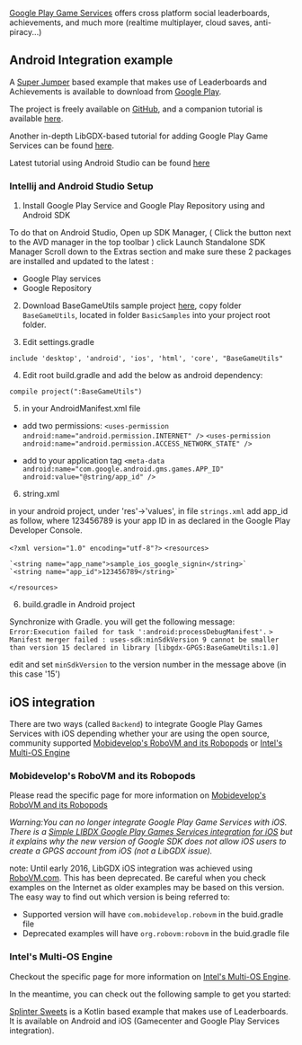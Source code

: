 [Google Play Game Services](https://developers.google.com/games/services/) offers cross platform social leaderboards, achievements, and much more (realtime multiplayer, cloud saves, anti-piracy...)

## Android Integration example

A [Super Jumper](https://github.com/libgdx/libgdx-demo-superjumper) based example that makes use of Leaderboards and Achievements is available to download from [Google Play](https://play.google.com/store/apps/details?id=com.theinvader360.tutorial.libgdx.gameservices).

The project is freely available on [GitHub](https://github.com/TheInvader360/libgdx-gameservices-tutorial), and a companion tutorial is available [here](http://theinvader360.blogspot.co.uk/2013/10/google-play-game-services-tutorial-example.html).

Another in-depth LibGDX-based tutorial for adding Google Play Game Services can be found [here](http://fortheloss.org/tutorial-set-up-google-services-with-libgdx/).

Latest tutorial using Android Studio can be found [here](https://chandruscm.wordpress.com/2015/12/30/how-to-setup-google-play-game-services-in-libgdx-using-android-studio/)

### Intellij and Android Studio Setup

1. Install Google Play Service and Google Play Repository using and Android SDK

To do that on Android Studio, Open up SDK Manager, ( Click the button next to the AVD manager in the top toolbar ) click Launch Standalone SDK Manager
Scroll down to the Extras section and make sure these 2 packages are installed and updated to the latest :
* Google Play services
* Google Repository

2. Download BaseGameUtils sample project [here](https://github.com/playgameservices/android-basic-samples), copy folder `BaseGameUtils`, located in folder `BasicSamples` into your project root folder.

3. Edit settings.gradle 
```
include 'desktop', 'android', 'ios', 'html', 'core', "BaseGameUtils"
```
4. Edit root build.gradle and add the below as android dependency: 
```
compile project(":BaseGameUtils")
```

5. in your AndroidManifest.xml file

* add two permissions:
`<uses-permission android:name="android.permission.INTERNET" />`
`<uses-permission android:name="android.permission.ACCESS_NETWORK_STATE" />`

* add to your application tag
`<meta-data android:name="com.google.android.gms.games.APP_ID" android:value="@string/app_id" />`

6. string.xml

in your android project, under 'res'->'values', in file `strings.xml` add app_id as follow, where 123456789 is your app ID in as declared in the Google Play Developer Console.

`<?xml version="1.0" encoding="utf-8"?>`
`<resources>`

    `<string name="app_name">sample_ios_google_signin</string>`
    `<string name="app_id">123456789</string>`
`</resources>`

6. build.gradle in Android project

Synchronize with Gradle. you will get the following message: 
`Error:Execution failed for task ':android:processDebugManifest'.`
`> Manifest merger failed : uses-sdk:minSdkVersion 9 cannot be smaller than version 15 declared in library [libgdx-GPGS:BaseGameUtils:1.0] `

edit and set `minSdkVersion` to the version number in the message above (in this case '15')

## iOS integration

There are two ways (called `Backend`) to integrate Google Play Games Services with iOS depending whether your are using the open source, community supported [Mobidevelop's RoboVM and its Robopods](https://github.com/MobiDevelop/robovm) or [Intel's Multi-OS Engine](https://software.intel.com/en-us/node/633261) 

### Mobidevelop's RoboVM and its Robopods

Please read the specific page for more information on [Mobidevelop's RoboVM and its Robopods](https://github.com/MobiDevelop/robovm)

*Warning:You can no longer integrate Google Play Game Services with iOS. There is a [Simple LIBDX Google Play Games Services integration for iOS](https://github.com/julienvillegas/libgdx-GPGS) but it explains why the new version of Google SDK does not allow iOS users to create a GPGS account from iOS (not a LibGDX issue).*

note: Until early 2016, LibGDX iOS integration was achieved using [RoboVM.com](robovm.com). This has been deprecated. Be careful when you check examples on the Internet as older examples may be based on this version.
The easy way to find out which version is being referred to:
* Supported version will have `com.mobidevelop.robovm` in the buid.gradle file
* Deprecated examples will have `org.robovm:robovm` in the buid.gradle file   

### Intel's Multi-OS Engine

Checkout the specific page for more information on [Intel's Multi-OS Engine](https://software.intel.com/en-us/node/633261). 

In the meantime, you can check out the following sample to get you started:

[Splinter Sweets](https://github.com/reime005/splintersweets) is a Kotlin based example that makes use of Leaderboards. It is available on Android and iOS (Gamecenter and Google Play Services integration).


